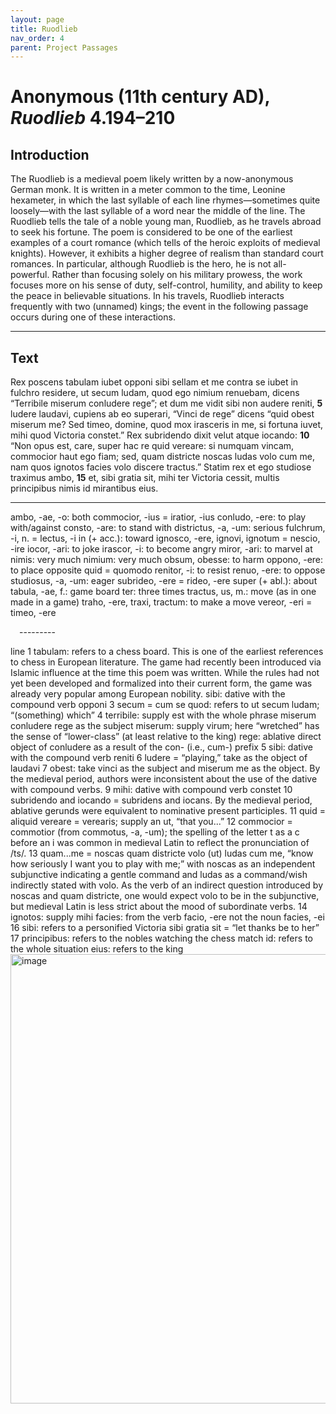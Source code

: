 ```yaml
---
layout: page
title: Ruodlieb
nav_order: 4
parent: Project Passages
---
```


# Anonymous (11th century AD), *Ruodlieb* 4.194–210

## Introduction

The Ruodlieb is a medieval poem likely written by a now-anonymous German monk. It is written in a meter common to the time, Leonine hexameter, in which the last syllable of each line rhymes—sometimes quite loosely—with the last syllable of a word near the middle of the line. The Ruodlieb tells the tale of a noble young man, Ruodlieb, as he travels abroad to seek his fortune. The poem is considered to be one of the earliest examples of a court romance (which tells of the heroic exploits of medieval knights). However, it exhibits a higher degree of realism than standard court romances. In particular, although Ruodlieb is the hero, he is not all-powerful. Rather than focusing solely on his military prowess, the work focuses more on his sense of duty, self-control, humility, and ability to keep the peace in believable situations. In his travels, Ruodlieb interacts frequently with two (unnamed) kings; the event in the following passage occurs during one of these interactions.

---------

## Text

Rex poscens tabulam iubet opponi sibi sellam
et me contra se iubet in fulchro residere,
ut secum ludam, quod ego nimium renuebam,
dicens “Terribile miserum conludere rege”;
et dum me vidit sibi non audere reniti,			**5**
ludere laudavi, cupiens ab eo superari,
“Vinci de rege” dicens “quid obest miserum me?
Sed timeo, domine, quod mox irasceris in me,
si fortuna iuvet, mihi quod Victoria constet.”
Rex subridendo dixit velut atque iocando:			**10**
“Non opus est, care, super hac re quid vereare:
si numquam vincam, commocior haut ego fiam;
sed, quam districte noscas ludas volo cum me,
nam quos ignotos facies volo discere tractus.”
Statim rex et ego studiose traximus ambo,			**15**
et, sibi gratia sit, mihi ter Victoria cessit,
multis principibus nimis id mirantibus eius.

---------
 
ambo, -ae, -o: both
commocior, -ius = iratior, -ius
conludo, -ere: to play with/against
consto, -are: to stand with
districtus, -a, -um: serious
fulchrum, -i, n. = lectus, -i
in (+ acc.): toward
ignosco, -ere, ignovi, ignotum = nescio, -ire
iocor, -ari: to joke
irascor, -i: to become angry
miror, -ari: to marvel at
nimis: very much
nimium: very much
obsum, obesse: to harm
oppono, -ere: to place opposite
quid = quomodo
renitor, -i: to resist
renuo, -ere: to oppose
studiosus, -a, -um: eager
subrideo, -ere = rideo, -ere
super (+ abl.): about
tabula, -ae, f.: game board
ter: three times
tractus, us, m.: move (as in one made in a game)
traho, -ere, traxi, tractum: to make a move
vereor, -eri = timeo, -ere 

 ---------

line 1 	tabulam: refers to a chess board. This is one of the earliest references to chess in European literature. The game had recently been introduced via Islamic influence at the time this poem was written. While the rules had not yet been developed and formalized into their current form, the game was already very popular among European nobility.
 	sibi: dative with the compound verb opponi
        3 	secum = cum se
 	quod: refers to ut secum ludam; “(something) which”
        4 	terribile: supply est with the whole phrase miserum conludere rege as the subject
miserum: supply virum; here “wretched” has the sense of “lower-class” (at least relative to the king)
 	rege: ablative direct object of conludere as a result of the con- (i.e., cum-) prefix
        5 	sibi: dative with the compound verb reniti
        6 	ludere = “playing,” take as the object of laudavi
        7 	obest: take vinci as the subject and miserum me as the object. By the medieval period, authors were inconsistent about the use of the dative with compound verbs.
        9 	mihi: dative with compound verb constet
      10	subridendo and iocando = subridens and iocans. By the medieval period, ablative gerunds were equivalent to nominative present participles.
      11  	quid = aliquid
 	vereare = verearis; supply an ut, “that you...”
      12  	commocior = commotior (from commotus, -a, -um); the spelling of the letter t as a c before an i was common in medieval Latin to reflect the pronunciation of /ts/.
      13 	quam...me = noscas quam districte volo (ut) ludas cum me, “know how seriously I want you to play with me;” with noscas as an independent subjunctive indicating a gentle command and ludas as a command/wish indirectly stated with volo. As the verb of an indirect question introduced by noscas and quam districte, one would expect volo to be in the subjunctive, but medieval Latin is less strict about the mood of subordinate verbs.
      14 	ignotos: supply mihi
  	facies: from the verb facio, -ere not the noun facies, -ei
      16 	sibi: refers to a personified Victoria
 	sibi gratia sit = “let thanks be to her”
      17 	principibus: refers to the nobles watching the chess match
 	id: refers to the whole situation
 	eius: refers to the king
<img width="540" height="719" alt="image" src="https://github.com/user-attachments/assets/904cccda-269c-479d-b28c-6ec980ee4678" />
